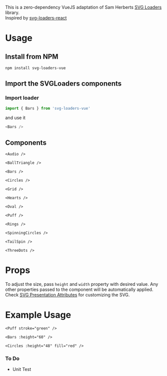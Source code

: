 This is a zero-dependency VueJS adaptation of Sam Herberts [SVG Loaders](https://github.com/SamHerbert/SVG-Loaders) 
library.
<br />
Inspired by [svg-loaders-react](https://github.com/ajwann/svg-loaders-react)

# Usage

## Install from NPM
```bash
npm install svg-loaders-vue
```

## Import the SVGLoaders components

### Import  loader
```js
import { Bars } from 'svg-loaders-vue'
```
and use it
```js
<Bars />
```

## Components

```<Audio />```

```<BallTriangle />```

```<Bars />```

```<Circles />```

```<Grid />```

```<Hearts />```

```<Oval />```

```<Puff />```

```<Rings />```

```<SpinningCircles />```

```<TailSpin />```

```<ThreeDots />```

# Props

To adjust the size, pass `height` and `width` property with desired value.
Any other properties passed to the component will be automatically applied. 
<br />Check [SVG Presentation Attributes](https://developer.mozilla.org/en-US/docs/Web/SVG/Attribute/Presentation) 
for customizing the SVG.

# Example Usage
```vue
<Puff stroke="green" />

<Bars :height="60" />

<Circles :height="48" fill="red" />
```

### To Do
- Unit Test



